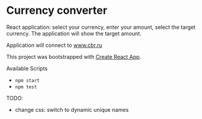 # Currency converter

React application: select your currency, enter your amount, select the target currency. The application will show the target amount.

Application will connect to www.cbr.ru

This project was bootstrapped with [Create React App](https://github.com/facebook/create-react-app).

Available Scripts
- `npm start`
- `npm test`

TODO:
- change css: switch to dynamic unique names
